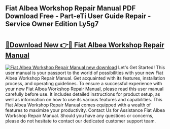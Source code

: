 ## Fiat Albea Workshop Repair Manual PDF Download Free - Part-eTi User Guide Repair - Service Owner Edition Ly5g7

# <h2><a href="http://bc76797.oget.top/?id=Fiat+Albea+Workshop+Repair+Manual">🔗Download New 👉🔴 Fiat Albea Workshop Repair Manual</a></h2>

[![Fiat Albea Workshop Repair Manual new download](https://i.imgur.com/5g1atiW.png)](http://bc76797.oget.top/?id=Fiat+Albea+Workshop+Repair+Manual)
Let's Get Started! This user manual is your passport to the world of possibilities with your new Fiat Albea Workshop Repair Manual. Get acquainted with its features, installation process, and operating guidelines. To ensure a successful experience with your new Fiat Albea Workshop Repair Manual, please read this user manual carefully before use. It includes detailed instructions for product setup, as well as information on how to use its various features and capabilities. This Fiat Albea Workshop Repair Manual comes equipped with a wealth of features to maximize your productivity. Contact Us for Assistance Fiat Albea Workshop Repair Manual. Should you have any questions or concerns, please do not hesitate to contact our dedicated customer support team.
